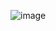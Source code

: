 ![image](https://github.com/bilal-ozgur/Tableau/assets/130503711/027e6ae7-4c88-40e5-8775-6e2c44fd8c17)
